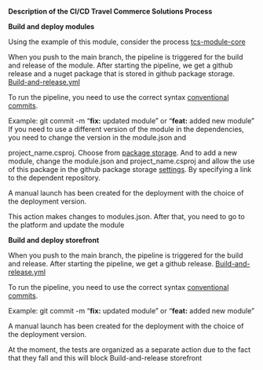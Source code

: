 ﻿<a name="br1"></a>**Description of the CI/CD Travel Commerce Solutions Process**

**Build and deploy modules**

Using the example of this module, consider the process [tcs-module-core](https://github.com/travelcommercesolutions/tcs-module-core)

When you push to the main branch, the pipeline is triggered for the buildand release of the module. After starting the pipeline, we get a githubrelease and a nuget package that is stored in github package storage.[Build-and-release.yml](https://github.com/travelcommercesolutions/tcs-module-core/blob/dev/.github/workflows/build-and-release.yml)

To run the pipeline, you need to use the correct syntax [conventiona](https://www.conventionalcommits.org/en/v1.0.0/)[l](https://www.conventionalcommits.org/en/v1.0.0/)[commits](https://www.conventionalcommits.org/en/v1.0.0/).

Example: git commit -m “**fix:** updated module” or “**feat:** added new module”If you need to use a different version of the module in the dependencies,you need to change the version in the module.json and

project\_name.csproj. Choose from [package](https://github.com/orgs/travelcommercesolutions/packages)[ ](https://github.com/orgs/travelcommercesolutions/packages)[storage](https://github.com/orgs/travelcommercesolutions/packages). And to add a newmodule, change the module.json and project\_name.csproj and allow theuse of this package in the github package storage [settings](https://github.com/orgs/travelcommercesolutions/packages/nuget/Travel.Module.Platform.Core/settings). By specifying alink to the dependent repository.

A manual launch has been created for the deployment with the choice ofthe deployment version.




<a name="br2"></a>This action makes changes to modules.json. After that, you need to go tothe platform and update the module



<a name="br3"></a>**Build and deploy storefront**

When you push to the main branch, the pipeline is triggered for the buildand release. After starting the pipeline, we get a github release.[Build-and-release.yml](https://github.com/travelcommercesolutions/tcs-storefront/blob/dev/.github/workflows/build-and-release.yml)

To run the pipeline, you need to use the correct syntax [conventiona](https://www.conventionalcommits.org/en/v1.0.0/)[l](https://www.conventionalcommits.org/en/v1.0.0/)[commits](https://www.conventionalcommits.org/en/v1.0.0/).

Example: git commit -m “**fix:** updated module” or “**feat:** added new module”

A manual launch has been created for the deployment with the choice ofthe deployment version.

At the moment, the tests are organized as a separate action due to the factthat they fall and this will block Build-and-release storefront
